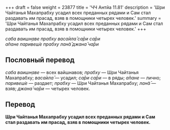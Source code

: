 +++
draft = false
weight = 23877
title = 'ЧЧ Антйа 11.81'
description = 'Шри Чайтанья Махапрабху усадил всех преданных рядами и Сам стал раздавать им прасад, взяв в помощники четырех человек.'
summary = 'Шри Чайтанья Махапрабху усадил всех преданных рядами и Сам стал раздавать им прасад, взяв в помощники четырех человек.'
+++

_саба ваишн̣аве прабху васа̄ила̄ са̄ри са̄ри  
а̄пане паривеш́е прабху лан̃а̄ джана̄ ча̄ри_

## Пословный перевод

_саба_ _ваишн̣аве_ — всех вайшнавов; _прабху_ — Шри Чайтанья Махапрабху; _васа̄ила̄_ — усадил; _са̄ри_ _са̄ри_ — в ряды; _а̄пане_ — лично; _паривеш́е_ — раздает; _прабху_ — Шри Чайтанья Махапрабху; _лан̃а̄_ — взяв; _джана̄_ _ча̄ри_ — четырех человек.

## Перевод

**Шри Чайтанья Махапрабху усадил всех преданных рядами и Сам стал раздавать им прасад, взяв в помощники четырех человек.**

